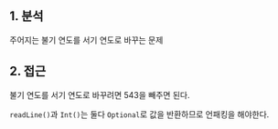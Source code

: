 ## 1. 분석

주어지는 불기 연도를 서기 연도로 바꾸는 문제

## 2. 접근

불기 연도를 서기 연도로 바꾸려면 543을 빼주면 된다.

`readLine()`과 `Int()`는 둘다 `Optional`로 값을 반환하므로 언패킹을 해야한다.